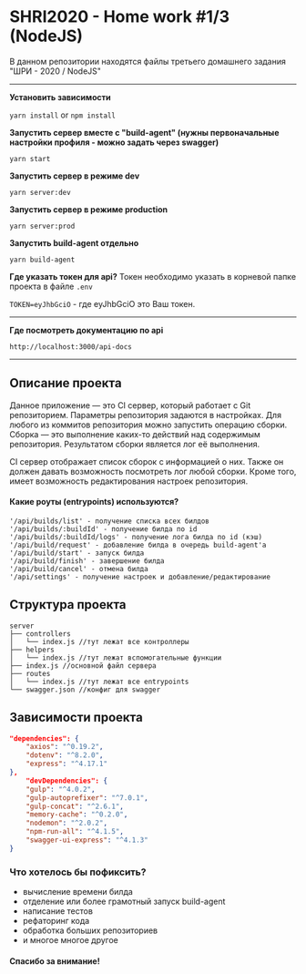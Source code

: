 # SHRI2020 - Home work #1/3 (NodeJS)
В данном репозитории находятся файлы третьего домашнего задания "ШРИ - 2020 / NodeJS"

___
**Установить зависимости**

`yarn install` or `npm install`

**Запустить сервер вместе с "build-agent" (нужны первоначальные настройки профиля - можно задать через swagger)**

`yarn start`

**Запустить сервер в режиме dev**

`yarn server:dev`

**Запустить сервер в режиме production**

`yarn server:prod`

**Запустить build-agent отдельно**

`yarn build-agent`

**Где указать токен для api?**
Токен необходимо указать в корневой папке проекта в файле `.env`

`TOKEN=eyJhbGciO` - где eyJhbGciO это Ваш токен.
___

**Где посмотреть документацию по api**

`http://localhost:3000/api-docs`

___

## Описание проекта
Данное приложение — это CI сервер, который работает с Git репозиторием. Параметры репозитория задаются в настройках.
Для любого из коммитов репозитория можно запустить операцию сборки. Сборка — это выполнение каких-то действий над содержимым репозитория. Результатом сборки является лог её выполнения.

CI сервер отображает список сборок с информацией о них. Также он должен давать возможность посмотреть лог любой сборки. Кроме того, имеет возможность редактирования настроек репозитория.

#### Какие роуты (entrypoints) используются?
```
'/api/builds/list' - получение списка всех билдов
'/api/builds/:buildId' - получение билда по id
'/api/builds/:buildId/logs' - получение лога билда по id (кэш)
'/api/build/request' - добавление билда в очередь build-agent'а
'/api/build/start' - запуск билда
'/api/build/finish' - завершение билда
'/api/build/cancel' - отмена билда
'/api/settings' - получение настроек и добавление/редактирование
```
## Структура проекта
```
server
├── controllers
│   └── index.js //тут лежат все контроллеры
├── helpers
│   └── index.js //тут лежат вспомогательные функции
├── index.js //основной файл сервера
├── routes
│   └── index.js //тут лежат все entrypoints
└── swagger.json //конфиг для swagger
```

## Зависимости проекта

```json
"dependencies": {
    "axios": "^0.19.2",
    "dotenv": "^8.2.0",
    "express": "^4.17.1"
},
    "devDependencies": {
    "gulp": "^4.0.2",
    "gulp-autoprefixer": "^7.0.1",
    "gulp-concat": "^2.6.1",
    "memory-cache": "^0.2.0",
    "nodemon": "^2.0.2",
    "npm-run-all": "^4.1.5",
    "swagger-ui-express": "^4.1.3"
}
```

### Что хотелось бы пофиксить?
- вычисление времени билда
- отделение или более грамотный запуск build-agent
- написание тестов
- рефаторинг кода
- обработка больших репозиториев
- и многое многое другое

#### Спасибо за внимание!
